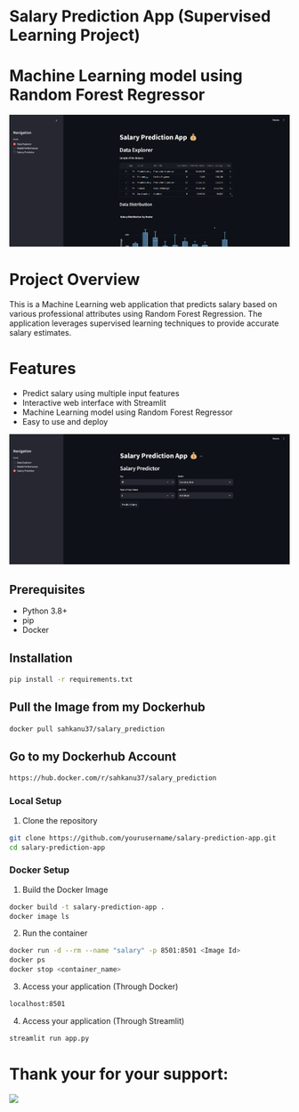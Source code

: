 # Salary Prediction App (Supervised Learning Project)
# Machine Learning model using Random Forest Regressor

<img src="https://github.com/sahkanu34/salary_prediction_app/blob/main/app.png">


# Project Overview
This is a Machine Learning web application that predicts salary based on various professional attributes using Random Forest Regression. The application leverages supervised learning techniques to provide accurate salary estimates.

# Features
- Predict salary using multiple input features
- Interactive web interface with Streamlit
- Machine Learning model using Random Forest Regressor
- Easy to use and deploy

<img src="https://github.com/sahkanu34/salary_prediction_app/blob/main/sal_app.png">

## Prerequisites
- Python 3.8+
- pip
- Docker

## Installation
```bash
pip install -r requirements.txt
```

## Pull the Image from my Dockerhub
```bash
docker pull sahkanu37/salary_prediction
```
## Go to my Dockerhub Account
```bash
https://hub.docker.com/r/sahkanu37/salary_prediction
```

### Local Setup
1. Clone the repository
```bash
git clone https://github.com/yourusername/salary-prediction-app.git
cd salary-prediction-app
```
### Docker Setup
1. Build the Docker Image
```bash
docker build -t salary-prediction-app .
docker image ls
```
2. Run the container
```bash
docker run -d --rm --name "salary" -p 8501:8501 <Image Id>
docker ps
docker stop <container_name>
```
3. Access your application (Through Docker)
```bash
localhost:8501
```
4. Access your application (Through Streamlit)
```bash
streamlit run app.py
```

# Thank your for your support:
<img src="https://media.istockphoto.com/id/1397892955/photo/thank-you-message-for-card-presentation-business-expressing-gratitude-acknowledgment-and.jpg?s=612x612&w=0&k=20&c=7Lyf2sRAJnX_uiDy3ZEytmirul8pyJWm4l2fxiUtdvk=">
